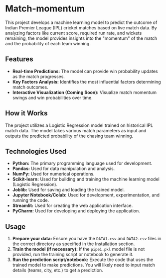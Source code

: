 # Match-momentum
This project develops a machine learning model to predict the outcome of Indian Premier League (IPL) cricket matches based on live match data. By analyzing factors like current score, required run rate, and wickets remaining, the model provides insights into the "momentum" of the match and the probability of each team winning.
## Features

*   **Real-time Predictions:** The model can provide win probability updates as the match progresses.
*   **Key Factors Analysis:** Identifies the most influential factors determining match outcomes.
*   **Interactive Visualization (Coming Soon):** Visualize match momentum swings and win probabilities over time.
## How it Works

The project utilizes a Logistic Regression model trained on historical IPL match data. The model takes various match parameters as input and outputs the predicted probability of the chasing team winning.
## Technologies Used

*   **Python:** The primary programming language used for development.
*   **Pandas:** Used for data manipulation and analysis.
*   **NumPy:** Used for numerical operations.
*   **Scikit-learn:** Used for building and training the machine learning model (Logistic Regression).
*   **Joblib:** Used for saving and loading the trained model.
*   **Jupyter Notebook/Colab:** Used for development, experimentation, and running the code.
*   **Streamlit:** Used for creating the web application interface.
*   **PyCharm:** Used for developing and deploying the application.

## Usage

1.  **Prepare your data:** Ensure you have the `DATA1.csv` and `DATA2.csv` files in the correct directory as specified in the Installation section.
2.  **Train the model (if necessary):** If the `pipe1.pkl` model file is not provided, run the training script or notebook to generate it.
3.  **Run the prediction script/notebook:** Execute the code that uses the trained model to make predictions. You will likely need to input match details (teams, city, etc.) to get a prediction.
